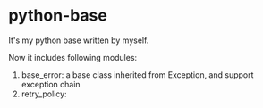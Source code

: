 # python-base

It's my python base written by myself.

Now it includes following modules:

1. base_error: a base class inherited from Exception, and support exception chain 
2. retry_policy:
